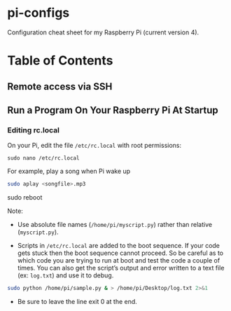 # pi-configs
Configuration cheat sheet for my Raspberry Pi (current version 4).

# Table of Contents


## Remote access via SSH

## Run a Program On Your Raspberry Pi At Startup
### Editing rc.local
On your Pi, edit the file `/etc/rc.local` with root permissions:
```shell
sudo nano /etc/rc.local
```
For example, play a song when Pi wake up
```bash
sudo aplay <songfile>.mp3
```
sudo reboot

Note:
- Use absolute file names (`/home/pi/myscript.py`) rather than relative (`myscript.py`).

- Scripts in `/etc/rc.local` are added to the boot sequence. If your code gets stuck then the boot sequence cannot proceed. So be careful as to which code you are trying to run at boot and test the code a couple of times. You can also get the script’s output and error written to a text file (ex: `log.txt`) and use it to debug.
```bash
sudo python /home/pi/sample.py & > /home/pi/Desktop/log.txt 2>&1
```
- Be sure to leave the line exit 0 at the end.

